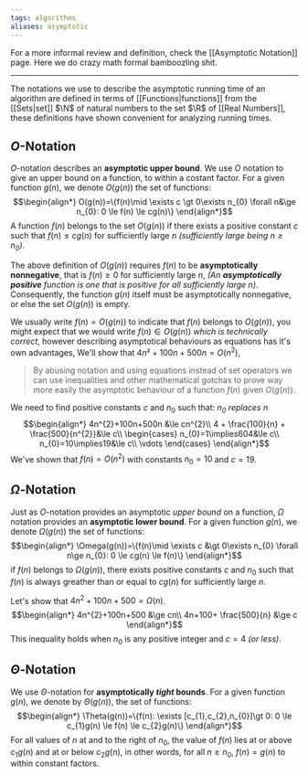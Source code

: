 ```yaml
---
tags: algorithms
aliases: asymptotic
---
```

For a more informal review and definition, check the [[Asymptotic Notation]] page. Here we do crazy math formal bamboozling shit.
___
The notations we use to describe the asymptotic running time of an algorithm are defined in terms of [[Functions|functions]] from the [[Sets|set]] $\N$ of natural numbers to the set $\R$ of [[Real Numbers]], these definitions have shown convenient for analyzing running times.
## $O$-Notation
$O$-notation describes an **asymptotic upper bound**. We use $O$ notation to give an upper bound on a function, to within a costant factor. For a given function $g(n)$, we denote $O(g(n))$ the set of functions:
$$\begin{align*}
O(g(n))=\{f(n)\mid \exists c \gt 0\exists n_{0} \forall n&\ge n_{0}: 0 \le f(n) \le cg(n)\}
\end{align*}$$
A function $f(n)$ belongs to the set $O(g(n))$ if there exists a positive constant $c$ such  that $f(n)\le cg(n)$ for sufficiently large $n$ *(sufficiently large being $n \ge n_{0}$)*.

The above definition of $O(g(n))$ requires $f(n)$ to be **asymptotically nonnegative**, that is $f(n) \ge 0$ for sufficiently large $n$, *(An **asymptotically positive** function is one that is positive for all sufficiently large $n$)*. Consequently, the function $g(n)$ itself must be asymptotically nonnegative, or else the set $O(g(n))$ is empty.

We usually write $f(n) = O(g(n))$ to indicate that $f(n)$ belongs to $O(g(n))$, you might expect that we would write $f(n) \in O(g(n))$ *which is technically correct*, however describing asymptotical behaviours as equations has it's own advantages, We'll show that $4n² +100n+500n = O(n^{2})$,

> By abusing notation and using equations instead of set operators we can use inequalities and other mathematical gotchas to prove way more easily the asymptotic behaviour of a function $f(n)$ given $O(g(n))$.

We need to find positive constants $c$ and $n_{0}$ such that: *$n_{0}$ replaces $n$*
$$\begin{align*}
4n^{2}+100n+500n &\le cn^{2}\\
4 + \frac{100}{n} + \frac{500}{n^{2}}&\le c\\
\begin{cases}
n_{0}=1\implies604&\le c\\
n_{0}=10\implies19&\le c\\
\vdots
\end{cases}
\end{align*}$$
We've shown that $f(n)=O(n^{2})$ with constants $n_{0}=10$ and $c=19$.

## $\Omega$-Notation
Just as $O$-notation provides an asymptotic *upper bound* on a function, $\Omega$ notation provides an **asymptotic lower bound**. For a given function $g(n)$, we denote $\Omega(g(n))$ the set of functions:
$$\begin{align*}
\Omega(g(n))=\{f(n)\mid \exists c &\gt 0\exists n_{0} \forall n\ge n_{0}: 0 \le cg(n) \le f(n)\}
\end{align*}$$
if $f(n)$ belongs to $\Omega(g(n))$, there exists positive constants $c$ and $n_{0}$ such that $f(n)$ is always greather than or equal to $cg(n)$ for sufficiently large $n$. 

Let's show that $4n^{2} + 100n + 500 = \Omega(n)$.
$$\begin{align*}
4n^{2}+100n+500 &\ge cn\\
4n+100+ \frac{500}{n} &\ge c
\end{align*}$$
This inequality holds when $n_{0}$ is any positive integer and $c=4$ *(or less)*.

## $\Theta$-Notation

We use $\Theta$-notation for **asymptotically *tight* bounds**. For a given function $g(n)$, we denote by $\Theta(g(n))$, the set of functions:
$$\begin{align*}
\Theta(g(n))=\{f(n): \exists [c_{1},c_{2},n_{0}]\gt 0: 0 \le c_{1}g(n) \le f(n) \le c_{2}g(n)\}
\end{align*}$$
For all values of $n$ at and to the right of $n_{0}$, the value of $f(n)$ lies at or above $c_{1}g(n)$ and at or below $c_{2}g(n)$, in other words, for all $n\ge n_{0}$, $f(n) = g(n)$ to within constant factors.

